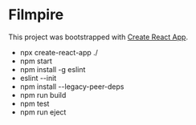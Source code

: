 # Filmpire

This project was bootstrapped with [Create React App](https://github.com/facebook/create-react-app).



* npx create-react-app ./
* npm start
* npm install -g eslint
* eslint --init
* npm install --legacy-peer-deps
* npm run build
* npm test
* npm run eject